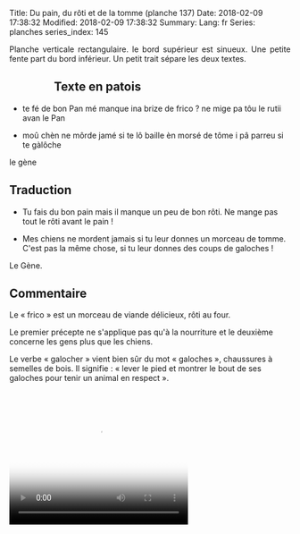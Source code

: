 Title: Du pain, du rôti et de la tomme (planche 137)
Date: 2018-02-09 17:38:32
Modified: 2018-02-09 17:38:32
Summary: 
Lang: fr
Series: planches
series_index: 145

<p style="text-align: justify;">Planche verticale rectangulaire. le
bord supérieur est sinueux. Une petite fente part du bord
inférieur. Un petit trait sépare les deux textes.</p>

<figure class="image-block" style="float: left;">
  <img alt="" src="{static}/images/planche_137.png">
  <figcaption style="max-width: 218px"></figcaption>
</figure>

## Texte en patois

- te fé de bon Pan mé manque ina brize de frico ?  ne mige pa tôu le
  rutii avan le Pan

- moû chèn ne môrde jamé si te lô baille èn morsé de tôme i pâ parreu
  si te gàlôche

le  gène

## Traduction

- Tu fais du bon pain mais il manque un peu de bon rôti. Ne mange pas
  tout le rôti avant le pain !

- Mes chiens ne mordent jamais si tu leur donnes un morceau de
  tomme. C'est pas la même chose, si tu leur donnes des coups de
  galoches !

Le Gène.

## Commentaire

Le « frico » est un morceau de viande délicieux, rôti au four.

Le premier précepte ne s'applique pas qu'à la nourriture et le
deuxième concerne les gens plus que les chiens.

Le verbe « galocher » vient bien sûr du mot « galoches », chaussures à
semelles de bois. Il signifie : « lever le pied et montrer le bout de
ses galoches pour tenir un animal en respect ».

<video width="320" height="240" controls
  poster="{static}/images/thumbnails/video_137.jpg">
  <source src="https://d1njpgd0ygatdn.cloudfront.net/video_137.mp4" type="video/mp4">
</video>

